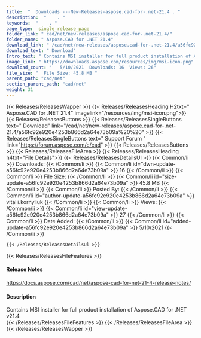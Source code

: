 ```yaml
---
title:  "  Downloads ---New-Releases-aspose.cad-for-.net-21.4 . " 
description:  "    . " 
keywords:  "    . " 
page_type:  single_release_page
folder_link: " cad/net/new-releases/aspose.cad-for-.net-21.4/"
folder_name: " Aspose.CAD for .NET 21.4"
download_link: " /cad/net/new-releases/aspose.cad-for-.net-21.4/a56fc92e920e4253b866d2a64e73b09a"
download_text: " Download"
Intro_text: " Contains MSI installer for full product installation of Aspose.CAD for .NET v21...."
image_link: " https://downloads.aspose.com/resources/img/msi-icon.png"
download_count: "   5/10/2021  Downloads: 16  Views: 26"
file_size: "  File Size: 45.8 MB "
parent_path: "cad/net"
section_parent_path: "cad/net"
weight: 31 
---
```


{{< Releases/ReleasesWapper >}}
  {{< Releases/ReleasesHeading H2txt=" Aspose.CAD for .NET 21.4" imagelink="/resources/img/msi-icon.png">}}
  {{< Releases/ReleasesButtons >}}
    {{< Releases/ReleasesSingleButtons text=" Download" link="/cad/net/new-releases/aspose.cad-for-.net-21.4/a56fc92e920e4253b866d2a64e73b09a%20%20" >}}
    {{< Releases/ReleasesSingleButtons text=" Support Forum " link="https://forum.aspose.com/c/cad" >}}
  {{< Releases/ReleasesButtons >}}
  {{< Releases/ReleasesFileArea >}}
    {{< Releases/ReleasesHeading h4txt="File Details">}}
    {{< Releases/ReleasesDetailsUl >}}
            {{< Common/li  >}} Downloads: {{< /Common/li >}} 
      {{< Common/li id="dwn-update-a56fc92e920e4253b866d2a64e73b09a" >}} 16 {{< /Common/li >}} 
      {{< Common/li  >}} File Size: {{< /Common/li >}} 
      {{< Common/li id="size-update-a56fc92e920e4253b866d2a64e73b09a" >}} 45.8 MB {{< /Common/li >}} 
      {{< Common/li  >}} Posted By: {{< /Common/li >}} 
      {{< Common/li id="author-update-a56fc92e920e4253b866d2a64e73b09a" >}} vitalii.kornyliuk {{< /Common/li >}} 
      {{< Common/li  >}} Views: {{< /Common/li >}} 
      {{< Common/li id="view-update-a56fc92e920e4253b866d2a64e73b09a" >}} 27 {{< /Common/li >}} 
      {{< Common/li  >}} Date Added: {{< /Common/li >}} 
      {{< Common/li id="added-update-a56fc92e920e4253b866d2a64e73b09a" >}} 5/10/2021 {{< /Common/li >}} 

    {{< /Releases/ReleasesDetailsUl >}}

  {{< Releases/ReleasesFileFeatures >}}
      <h4>Release Notes</h4><div><a href="https://docs.aspose.com/cad/net/aspose-cad-for-net-21-4-release-notes/">https://docs.aspose.com/cad/net/aspose-cad-for-net-21-4-release-notes/</a></div><h4>Description</h4><div class="HTMLDescription">Contains MSI installer for full product installation of Aspose.CAD for .NET v21.4</div>
  {{< /Releases/ReleasesFileFeatures >}}
 {{< /Releases/ReleasesFileArea >}}
{{< /Releases/ReleasesWapper >}}


